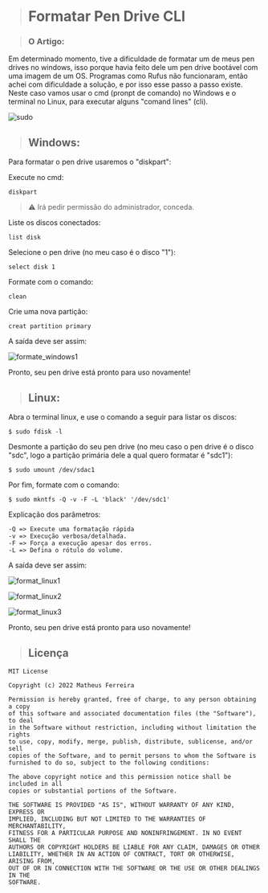 > # Formatar Pen Drive CLI

> ### O Artigo:

Em determinado momento, tive a dificuldade de formatar um de meus pen drives no windows, isso porque havia feito dele um pen drive bootável com uma imagem de um OS. Programas como Rufus não funcionaram, então achei com dificuldade a solução, e por isso esse passo a passo existe.
Neste caso vamos usar o cmd (pronpt de comando) no Windows e o terminal no Linux, para executar alguns "comand lines" (cli).

![sudo](https://user-images.githubusercontent.com/59848966/115727608-2353a300-a35a-11eb-8570-8a15577e452c.jpg)

> ## Windows:

Para formatar o pen drive usaremos o "diskpart":


Execute no cmd:

	diskpart

> :warning: Irá pedir permissão do administrador, conceda.

Liste os discos conectados:

	list disk

Selecione o pen drive (no meu caso é o disco "1"):

	select disk 1

Formate com o comando:

	clean

Crie uma nova partição:

	creat partition primary
	

A saída deve ser assim:

![formate_windows1](https://user-images.githubusercontent.com/59848966/115734319-fd310180-a35f-11eb-9ccc-8a8986ab0134.png)


Pronto, seu pen drive está pronto para uso novamente!


> ## Linux:

Abra o terminal linux, e use o comando a seguir para listar os discos:

	$ sudo fdisk -l

Desmonte a partição do seu pen drive (no meu caso o pen drive é o disco "sdc", logo a partição primária dele a qual quero formatar é "sdc1"):

	$ sudo umount /dev/sdac1

Por fim, formate com o comando:

	$ sudo mkntfs -Q -v -F -L 'black' '/dev/sdc1'
	
Explicação dos parâmetros:

	-Q => Execute uma formatação rápida
	-v => Execução verbosa/detalhada.
	-F => Força a execução apesar dos erros.
	-L => Defina o rótulo do volume.

A saída deve ser assim:


![format_linux1](https://user-images.githubusercontent.com/59848966/115734322-fdc99800-a35f-11eb-97bd-ff4b5d8bd0a6.png)


![format_linux2](https://user-images.githubusercontent.com/59848966/115734329-fe622e80-a35f-11eb-9b4a-e60d89316d2a.png)


![format_linux3](https://user-images.githubusercontent.com/59848966/115734331-fe622e80-a35f-11eb-8082-7ad3a0bf4f26.png)


Pronto, seu pen drive está pronto para uso novamente!

> ## Licença

	MIT License

	Copyright (c) 2022 Matheus Ferreira

	Permission is hereby granted, free of charge, to any person obtaining a copy
	of this software and associated documentation files (the "Software"), to deal
	in the Software without restriction, including without limitation the rights
	to use, copy, modify, merge, publish, distribute, sublicense, and/or sell
	copies of the Software, and to permit persons to whom the Software is
	furnished to do so, subject to the following conditions:

	The above copyright notice and this permission notice shall be included in all
	copies or substantial portions of the Software.

	THE SOFTWARE IS PROVIDED "AS IS", WITHOUT WARRANTY OF ANY KIND, EXPRESS OR
	IMPLIED, INCLUDING BUT NOT LIMITED TO THE WARRANTIES OF MERCHANTABILITY,
	FITNESS FOR A PARTICULAR PURPOSE AND NONINFRINGEMENT. IN NO EVENT SHALL THE
	AUTHORS OR COPYRIGHT HOLDERS BE LIABLE FOR ANY CLAIM, DAMAGES OR OTHER
	LIABILITY, WHETHER IN AN ACTION OF CONTRACT, TORT OR OTHERWISE, ARISING FROM,
	OUT OF OR IN CONNECTION WITH THE SOFTWARE OR THE USE OR OTHER DEALINGS IN THE
	SOFTWARE.
